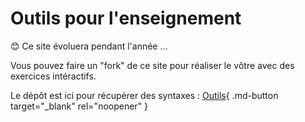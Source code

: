 # Outils pour l'enseignement

😊 Ce site évoluera pendant l'année ...

Vous pouvez faire un "fork" de ce site pour réaliser le vôtre avec des exercices intéractifs.


Le dépôt est ici pour récupérer des syntaxes : [Outils](https://modeles-projets.forge.aeif.fr/mkdocs-pyodide-review/){ .md-button target="_blank" rel="noopener" }
